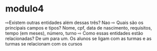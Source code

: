 # modulo4

⇨Existem outras entidades além dessas três?
Nao
⇨ Quais são os principais campos e tipos?
Nome, cpf, data de nascimento, requisitos, tempo (em meses), número, turno
⇨ Como essas entidades estão relacionadas?
De um para um.
Os alunos se ligam com as turmas e as turmas se relacionam com os cursos
